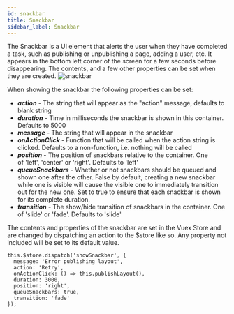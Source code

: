 ```yaml
---
id: snackbar
title: Snackbar
sidebar_label: Snackbar
---
```


The Snackbar is a UI element that alerts the user when they have completed a task, such as publishing or unpublishing a page, adding a user, etc. It appears in the bottom left corner of the screen for a few seconds before disappearing.  The contents, and a few other properties can be set when they are created.
![snackbar](/clay-kiln/img/snackbar.png)

When showing the snackbar the following properties can be set:
* ***action*** - The string that will appear as the "action" message, defaults to blank string
* ***duration*** - Time in milliseconds the snackbar is shown in this container. Defaults to 5000
* ***message*** - The string that will appear in the snackbar
* ***onActionClick*** - Function that will be called when the action string is clicked. Defaults to a non-function, i.e. nothing will be called
* ***position*** - The position of snackbars relative to the container. One of 'left', 'center' or 'right'. Defaults to 'left'
* ***queueSnackbars*** - Whether or not snackbars should be queued and shown one after the other. False by default, creating a new snackbar while one is visible will cause the visible one to immediately transition out for the new one. Set to true to ensure that each snackbar is shown for its complete duration.
* ***transition*** - The show/hide transition of snackbars in the container. One of 'slide' or 'fade'. Defaults to 'slide'

The contents and properties of the snackbar are set in the Vuex Store and are changed by dispatching an action to the $store like so. Any property not included will be set to its default value.
```
this.$store.dispatch('showSnackbar', {
  message: 'Error publishing layout',
  action: 'Retry',
  onActionClick: () => this.publishLayout(),
  duration: 3000,
  position: 'right',
  queueSnackbars: true,
  transition: 'fade'
});
```
